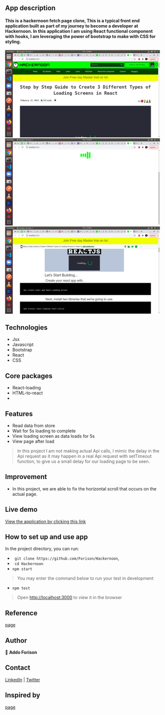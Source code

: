 ## App description
#### This is a hackernoon fetch page clone, This is a typical front end application built as part of my journey to become a developer at Hackernoon. In this application I am using React functional component with hooks, I am leveraging the power of bootstrap to make with CSS for styling.

![Home view](./src/image/hackernoon.png)
![Home views](./src/image/hackernoon2.png)
![Home views ](./src/image/hackernoon3.png)

## Technologies

- Jsx
- Javascript
- Bootstrap
- React
- CSS

## Core packages
- React-loading
- HTML-to-react 
- 

## Features
- Read data from store
- Wait for 5s loading to complete
- View loading screen as data loads for 5s
- View page after load

> In this project I am not making actual Api calls, I mimic the delay in the Api request as it may happen in a real Api request with setTimeout function, to give us a small delay for our loading page to be seen.

## Improvement

- In this project, we are able to fix the horizontal scroll that occurs on the actual page.

## Live demo

[View the application by clicking this link](https://hackernoons.herokuapp.com/)

## How to set up and use app

In the project directory, you can run:
- ``` git clone https://github.com/Forison/Hackernoon```,
- ``` cd Hackernoon```
- ``` npm start ```

> You may enter the command below to run your test in development 
- ``` npm test ```

> Open [http://localhost:3000](http://localhost:3000) to view it in the browser

## Reference

[page](https://hackernoon.com/step-by-step-guide-to-create-3-different-types-of-loading-screens-in-react-lu2633nd)

## Author

👤 **Addo Forison**


## Contact

[LinkedIn](https://www.linkedin.com/in/forison/) | [Twitter](https://twitter.com/addo_forison)

## Inspired by
[page](https://hackernoon.com/step-by-step-guide-to-create-3-different-types-of-loading-screens-in-react-lu2633nd)

